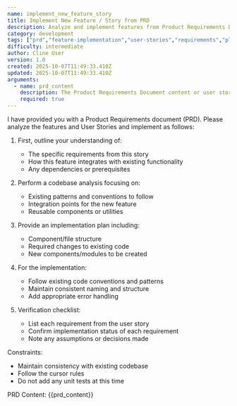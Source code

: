 ```yaml
---
name: implement_new_feature_story
title: Implement New Feature / Story from PRD
description: Analyze and implement features from Product Requirements Documents (PRDs) following a structured approach. Ensures thorough understanding, codebase analysis, and systematic implementation while maintaining consistency with existing patterns.
category: development
tags: ["prd","feature-implementation","user-stories","requirements","planning"]
difficulty: intermediate
author: Cline User
version: 1.0
created: 2025-10-07T11:49:33.410Z
updated: 2025-10-07T11:49:33.410Z
arguments:
  - name: prd_content
    description: The Product Requirements Document content or user story to implement
    required: true
---
```


I have provided you with a Product Requirements document (PRD). Please analyze the features and User Stories and implement as follows:

1. First, outline your understanding of:
   - The specific requirements from this story
   - How this feature integrates with existing functionality
   - Any dependencies or prerequisites

2. Perform a codebase analysis focusing on:
   - Existing patterns and conventions to follow
   - Integration points for the new feature
   - Reusable components or utilities

3. Provide an implementation plan including:
   - Component/file structure
   - Required changes to existing code
   - New components/modules to be created

4. For the implementation:
   - Follow existing code conventions and patterns
   - Maintain consistent naming and structure
   - Add appropriate error handling

5. Verification checklist:
   - List each requirement from the user story
   - Confirm implementation status of each requirement
   - Note any assumptions or decisions made

Constraints:
- Maintain consistency with existing codebase
- Follow the cursor rules
- Do not add any unit tests at this time

PRD Content:
{{prd_content}}